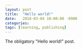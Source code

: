 ```yaml
---
layout: post
title:  "Hello world!"
date:   2018-03-04 10:00:00 -0900
categories: 
tags: [learning, publishing]
---
```


The obligatory "Hello world!" post.
